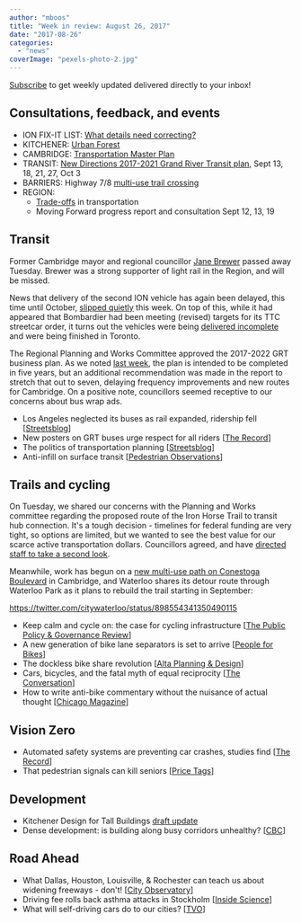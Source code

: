 ```yaml
---
author: "mboos"
title: "Week in review: August 26, 2017"
date: "2017-08-26"
categories: 
  - "news"
coverImage: "pexels-photo-2.jpg"
---
```


[Subscribe](https://eepurl.com/4Mtkf) to get weekly updated delivered directly to your inbox!

## Consultations, feedback, and events

- ION FIX-IT LIST: [What details need correcting?](https://docs.google.com/forms/d/e/1FAIpQLScDATs9PSSsX2-9RIojdmfm6zCASPp24YZfXiv5ENaY7HH7RQ/viewform?c=0&w=1)
- KITCHENER: [Urban Forest](https://www.peakdemocracy.com/portals/275/Issue_5087)
- CAMBRIDGE: [Transportation Master Plan](https://www.peakdemocracy.ca/portals/155/Issue_1740)
- TRANSIT: [New Directions 2017-2021 Grand River Transit plan](https://www.grt.ca/en/about-grt/new-directions.aspx), Sept 13, 18, 21, 27, Oct 3
- BARRIERS: Highway 7/8 [multi-use trail crossing](https://www.regionofwaterloo.ca/en/regionalGovernment/resources/ADS/PN-17-052---Hwy_7_8_Bridge.pdf)
- REGION:
    - [Trade-offs](https://www.peakdemocracy.ca/portals/153/Issue_1747) in transportation
    - Moving Forward progress report and consultation Sept 12, 13, 19

<!--more-->

## Transit

Former Cambridge mayor and regional councillor [Jane Brewer](https://www.cambridgetimes.ca/community-story/7514710-longtime-city-mayor-regional-councillor-jane-brewer-has-died/) passed away Tuesday. Brewer was a strong supporter of light rail in the Region, and will be missed.

News that delivery of the second ION vehicle has again been delayed, this time until October, [slipped quietly](https://www.waterlooregionconnected.com/showthread.php?tid=14&pid=40946#pid40946) this week. On top of this, while it had appeared that Bombardier had been meeting (revised) targets for its TTC streetcar order, it turns out the vehicles were being [delivered incomplete](https://www.thestar.com/amp/news/gta/2017/08/22/bombardier-shipped-unfinished-streetcars-to-toronto-and-then-finished-them-here-in-order-to-meet-delivery-targets.html) and were being finished in Toronto.

The Regional Planning and Works Committee approved the 2017-2022 GRT business plan. As we noted [last week](/blog/2017/08/19/week-in-review-august-19-2017/), the plan is intended to be completed in five years, but an additional recommendation was made in the report to stretch that out to seven, delaying frequency improvements and new routes for Cambridge. On a positive note, councillors seemed receptive to our concerns about bus wrap ads.

- Los Angeles neglected its buses as rail expanded, ridership fell \[[Streetsblog](https://usa.streetsblog.org/2017/08/23/los-angeles-bus-service-declined-as-rail-expanded/)\]
- New posters on GRT buses urge respect for all riders \[[The Record](https://www.therecord.com/news-story/7517924-new-posters-on-grt-buses-urge-respect-for-all-riders/)\]
- The politics of transportation planning \[[Streetsblog](https://sf.streetsblog.org/2017/08/22/spur-talk-the-politics-of-transportation-planning/)\]
- Anti-infill on surface transit \[[Pedestrian Observations](https://pedestrianobservations.com/2017/08/23/anti-infill-on-surface-transit/)\]

## Trails and cycling

On Tuesday, we shared our concerns with the Planning and Works committee regarding the proposed route of the Iron Horse Trail to transit hub connection. It's a tough decision - timelines for federal funding are very tight, so options are limited, but we wanted to see the best value for our scarce active transportation dollars. Councillors agreed, and have [directed staff to take a second look](https://www.therecord.com/news-story/7517917-trail-route-to-transit-hub-will-take-more-study/).

Meanwhile, work has begun on a [new multi-use path on Conestoga Boulevard](https://www.cbc.ca/news/canada/kitchener-waterloo/multi-use-trail-cambridge-conestoga-blvd-1.4256255) in Cambridge, and Waterloo shares its detour route through Waterloo Park as it plans to rebuild the trail starting in September:

https://twitter.com/citywaterloo/status/898554341350490115

- Keep calm and cycle on: the case for cycling infrastructure \[[The Public Policy & Governance Review](https://ppgreview.ca/2017/08/21/keep-calm-and-cycle-on-the-case-for-cycling-infrastructure/)\]
- A new generation of bike lane separators is set to arrive \[[People for Bikes](https://www.peopleforbikes.org/blog/entry/a-new-generation-of-bike-lane-separators-is-starting-to-arrive/)\]
- The dockless bike share revolution \[[Alta Planning & Design](https://blog.altaplanning.com/the-dockless-bike-share-revolution-eb62698d81f8)\]
- Cars, bicycles, and the fatal myth of equal reciprocity \[[The Conversation](https://theconversation.com/cars-bicycles-and-the-fatal-myth-of-equal-reciprocity-81034)\]
- How to write anti-bike commentary without the nuisance of actual thought \[[Chicago Magazine](https://www.chicagomag.com/city-life/September-2016/bleep-bloop-machine-learning-bleep-bloop/)\]

## Vision Zero

- Automated safety systems are preventing car crashes, studies find \[[The Record](https://www.therecord.com/news-story/7517471-automated-safety-systems-are-preventing-car-crashes-studies-find/)\]
- That pedestrian signals can kill seniors \[[Price Tags](https://pricetags.wordpress.com/2017/08/24/that-pedestrian-signal-can-kill-seniors/amp/)\]

## Development

- Kitchener Design for Tall Buildings [draft update](https://www.kitchener.ca/en/businessinkitchener/resources/Planning/DRAFT_8_15_2017.pdf)
- Dense development: is building along busy corridors unhealthy? \[[CBC](https://www.cbc.ca/news/canada/british-columbia/cambie-corridor-traffic-pollution-1.4258193)\]

## Road Ahead

- What Dallas, Houston, Louisville, & Rochester can teach us about widening freeways - don't! \[[City Observatory](https://cityobservatory.org/what-dallas-houston-louisville-rochester-can-teach-us-about-widening-freeways/)\]
- Driving fee rolls back asthma attacks in Stockholm \[[Inside Science](https://www.insidescience.org/news/driving-fee-rolls-back-asthma-attacks-stockholm)\]
- What will self-driving cars do to our cities? \[[TVO](https://tvo.org/article/current-affairs/the-next-ontario/-what-will-self-driving-cars-do-to-our-cities)\]
